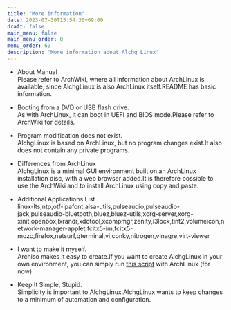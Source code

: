 ```yaml
---
title: "More information"
date: 2023-07-30T15:54:30+09:00
draft: false
main_menu: false
main_menu_order: 0
menu_order: 60
description: "More information about Alchg Linux"
---
```

- About Manual  
Please refer to ArchWiki, where all information about ArchLinux is available, since AlchgLinux is also ArchLinux itself.README has basic information.  

- Booting from a DVD or USB flash drive.  
As with ArchLinux, it can boot in UEFI and BIOS mode.Please refer to ArchWiki for details.  

- Program modification does not exist.  
AlchgLinux is based on ArchLinux, but no program changes exist.It also does not contain any private programs.  

- Differences from ArchLinux  
AlchgLinux is a minimal GUI environment built on an ArchLinux installation disc, with a web browser added.It is therefore possible to use the ArchWiki and to install ArchLinux using copy and paste.  

- Additional Applications List  
linux-lts,ntp,otf-ipafont,alsa-utils,pulseaudio,pulseaudio-jack,pulseaudio-bluetooth,bluez,bluez-utils,xorg-server,xorg-xinit,openbox,lxrandr,xdotool,xcompmgr,zenity,i3lock,tint2,volumeicon,network-manager-applet,fcitx5-im,fcitx5-mozc,firefox,netsurf,qterminal,vi,conky,nitrogen,vinagre,virt-viewer  

- I want to make it myself.  
Archiso makes it easy to create.If you want to create AlchgLinux in your own environment, you can simply run [this script](https://github.com/alchg/AlchgLinux/releases/download/latest/makeiso.sh) with ArchLinux (for now)  

- Keep It Simple, Stupid.  
Simplicity is important to AlchgLinux.AlchgLinux wants to keep changes to a minimum of automation and configuration.  

